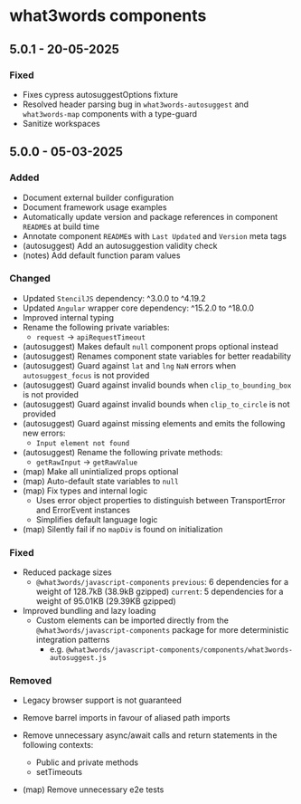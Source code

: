 # what3words components

## 5.0.1 - 20-05-2025

### Fixed

- Fixes cypress autosuggestOptions fixture
- Resolved header parsing bug in `what3words-autosuggest` and `what3words-map` components with a type-guard
- Sanitize workspaces

## 5.0.0 - 05-03-2025

### Added

- Document external builder configuration
- Document framework usage examples
- Automatically update version and package references in component `README`s at build time
- Annotate component `README`s with `Last Updated` and `Version` meta tags
- (autosuggest) Add an autosuggestion validity check
- (notes) Add default function param values

### Changed

- Updated `StencilJS` dependency: ^3.0.0 to ^4.19.2
- Updated `Angular` wrapper core dependency: ^15.2.0 to ^18.0.0
- Improved internal typing
- Rename the following private variables:
  - `request` -> `apiRequestTimeout`
- (autosuggest) Makes default `null` component props optional instead
- (autosuggest) Renames component state variables for better readability
- (autosuggest) Guard against `lat` and `lng` `NaN` errors when `autosuggest_focus` is not provided
- (autosuggest) Guard against invalid bounds when `clip_to_bounding_box` is not provided
- (autosuggest) Guard against invalid bounds when `clip_to_circle` is not provided
- (autosuggest) Guard against missing elements and emits the following new errors:
  - `Input element not found`
- (autosuggest) Rename the following private methods:
  - `getRawInput` -> `getRawValue`
- (map) Make all unintialized props optional
- (map) Auto-default state variables to `null`
- (map) Fix types and internal logic
  - Uses error object properties to distinguish between TransportError and ErrorEvent instances
  - Simplifies default language logic
- (map) Silently fail if no `mapDiv` is found on initialization

### Fixed

- Reduced package sizes
  - `@what3words/javascript-components`
    `previous`: 6 dependencies for a weight of 128.7kB (38.9kB gzipped)
    `current`: 5 dependencies for a weight of 95.01KB (29.39KB gzipped)
- Improved bundling and lazy loading
  - Custom elements can be imported directly from the `@what3words/javascript-components` package for more deterministic integration patterns
    - e.g. `@what3words/javascript-components/components/what3words-autosuggest.js`

### Removed

- Legacy browser support is not guaranteed
- Remove barrel imports in favour of aliased path imports
- Remove unnecessary async/await calls and return statements in the following contexts:

  - Public and private methods
  - setTimeouts

- (map) Remove unnecessary e2e tests

